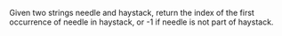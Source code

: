 Given two strings needle and haystack, return the index of the first occurrence of needle in haystack, or -1 if needle is not part of haystack.
